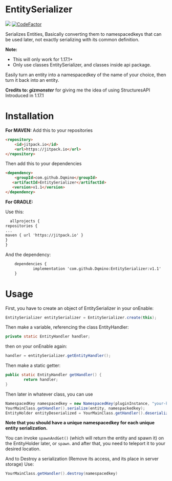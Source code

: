 # EntitySerializer
[![](https://jitpack.io/v/2Hex/EntitySerializer.svg)](https://jitpack.io/#2Hex/EntitySerializer)
[![CodeFactor](https://www.codefactor.io/repository/github/2hex/entityserializer/badge)](https://www.codefactor.io/repository/github/2hex/entityserializer)

Serializes Entities, Basically converting them to namespacedkeys that can be used later, not exactly serializing with its common definition.

**Note:**
- This will only work for 1.17.1+
- Only use classes EntitySerializer, and classes inside api package.

Easily turn an entity into a namespacedkey of the name of your choice, then turn it back into an entity.

**Credits to: _gizmonster_** for giving me the idea of using StructuresAPI Introduced in 1.17.1

# Installation
**For MAVEN:**
Add this to your repositories
```HTML
<repository>
    <id>jitpack.io</id>
    <url>https://jitpack.io</url>
</repository>
```

Then add this to your dependencies
 ```HTML
<dependency>
     <groupId>com.github.Dqmino</groupId>
    <artifactId>EntitySerializer</artifactId>
    <version>v1.1</version>
</dependency>
```

**For GRADLE:**

Use this:

  ```HTML
	allprojects {
repositories {
...
maven { url 'https://jitpack.io' }
}
}
```
And the dependency:

```HTML
	dependencies {
	        implementation 'com.github.Dqmino:EntitySerializer:v1.1'
	}
```

# Usage

First, you have to create an object of EntitySerializer in your onEnable:

```Java
EntitySerializer entitySerializer = EntitySerializer.create(this);
```

Then make a variable, referencing the class EntityHandler:

```Java
private static EntityHandler handler;
```

then on your onEnable again:

```Java
handler = entitySerializer.getEntityHandler();
```

Then make a static getter:

```Java
public static EntityHandler getHandler() {
        return handler;
}
```
Then later in whatever class, you can use
```Java
NamespacedKey namespacedkey = new NamespacedKey(pluginInstance, "your-key-here");
YourMainClass.getHandler().serialize(entity, namespackedkey);
EntityHolder entityDeserialized = YourMainClass.getHandler().deserialize(namespacedkey);
```
**Note that you should have a unique namespacedkey for each unique entity serialization.**

You can invoke `spawnAndGet()` (which will return the entity and spawn it) on the EntityHolder later, or `spawn`.
and after that, you need to teleport it to your desired location.


And to Destroy a serialization (Remove its access, and its place in server storage) Use:
```Java
YourMainClass.getHandler().destroy(namespacedkey)
```
